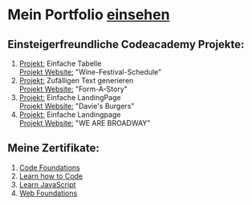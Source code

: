 # Mein Portfolio [einsehen](https://oliveroeguet.github.io/Portfolio)


## Einsteigerfreundliche Codeacademy Projekte: 

1. [Projekt:](https://github.com/OliverOeguet/Wine-Festival-Schedule) Einfache Tabelle <br>
   [Projekt Website:](https://oliveroeguet.github.io/Wine-Festival-Schedule) "Wine-Festival-Schedule"
2. [Projekt:](https://github.com/OliverOeguet/Form-a-story) Zufälligen Text generieren <br>
   [Projekt Website:](https://oliveroeguet.github.io/Form-a-story/) "Form-A-Story" 
3. [Projekt:](https://github.com/OliverOeguet/DaviesBurgers) Einfache LandingPage <br>
   [Projekt Website:](https://oliveroeguet.github.io/DaviesBurgers) "Davie's Burgers"
4. [Projekt:](https://github.com/OliverOeguet/DefaultLandingPage) Einfache Landingpage <br>
   [Projekt Website:](https://oliveroeguet.github.io/DefaultLandingPage) "WE ARE BROADWAY"


## Meine Zertifikate:

1. [Code Foundations](./Images/CodeFoundationsSkillPath.pdf)
2. [Learn how to Code](./Images/LearnHowtoCodeCourse.pdf)
3. [Learn JavaScript](./Images/LearnJavaScriptCourse.pdf)
4. [Web Foundations](./Images/WebFoundations.png)
